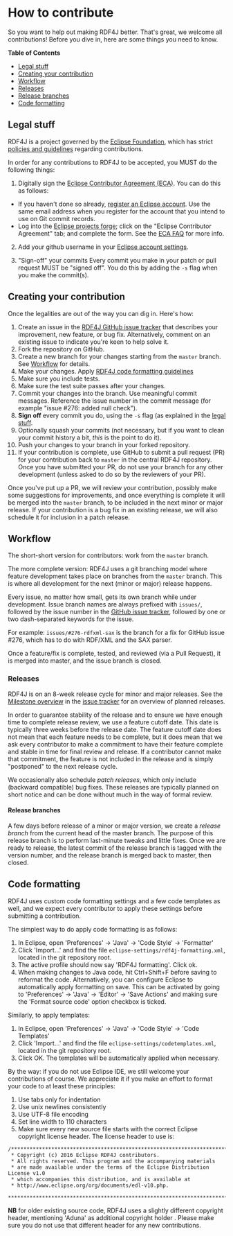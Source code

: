 # How to contribute

So you want to help out making RDF4J better. That's great, we welcome all contributions! 
Before you dive in, here are some things you need to know.

**Table of Contents**  

- [Legal stuff](#legal-stuff)
- [Creating your contribution](#creating-your-contribution)
- [Workflow](#workflow) 
 - [Releases](#releases)
  - [Release branches](#release-branches)
- [Code formatting](#code-formatting)
	
## Legal stuff

RDF4J is a project governed by the [Eclipse Foundation](http://www.eclipse.org/), which has strict [policies and guidelines](https://wiki.eclipse.org/Development_Resources#Policies_and_Guidelines) regarding contributions.

In order for any contributions to RDF4J to be accepted, you MUST do the following things:

1. Digitally sign the [Eclipse Contributor Agreement (ECA)](https://www.eclipse.org/legal/ECA.php). You can do this as follows: 

  * If you haven't done so already, [register an Eclipse account](https://dev.eclipse.org/site_login/createaccount.php). Use the same email address when you register for the account that you intend to use on Git commit records. 
  * Log into the [Eclipse projects forge](http://www.eclipse.org/contribute/cla); click on the "Eclipse Contributor Agreement" tab; and complete the form. See the [ECA FAQ](https://www.eclipse.org/legal/ecafaq.php) for more info. 

2. Add your github username in your [Eclipse account settings](https://dev.eclipse.org/site_login/#open_tab_accountsettings).

3. "Sign-off" your commits
Every commit you make in your patch or pull request MUST be "signed off".
You do this by adding the `-s` flag when you make the commit(s).

## Creating your contribution

Once the legalities are out of the way you can dig in. Here's how:

1. Create an issue in the [RDF4J GitHub issue tracker](https://github.com/eclipse/rdf4j/issues) that describes your improvement, new feature, or bug fix. Alternatively, comment on an existing issue to indicate you're keen to help solve it.
2. Fork the repository on GitHub.
3. Create a new branch for your changes starting from the `master` branch. See [Workflow](#workflow) for details.
4. Make your changes. Apply [RDF4J code formatting guidelines](#code-formatting)
5. Make sure you include tests.
6. Make sure the test suite passes after your changes.
7. Commit your changes into the branch. Use meaningful commit messages. Reference the issue number in the commit message (for example "issue #276: added null check").
8. **Sign off** every commit you do, using the `-s` flag (as explained in the [legal stuff](#legal-stuff).
9. Optionally squash your commits (not necessary, but if you want to clean your commit history a bit, _this_ is the point to do it).
10. Push your changes to your branch in your forked repository.
11. If your contribution is complete, use GitHub to submit a pull request (PR)
	for your contribution back to `master` in the central RDF4J repository.
	Once you have submitted your PR, do not use your branch for any other
	development (unless asked to do so by the reviewers of your PR). 

Once you've put up a PR, we will review your contribution, possibly make some
suggestions for improvements, and once everything is complete it will be merged
into the `master` branch, to be included in the next minor or major release. If
your contribution is a bug fix in an existing release, we will also schedule it
for inclusion in a patch release.

## Workflow

The short-short version for contributors: work from the `master` branch. 

The more complete version: RDF4J uses a git branching model where feature
development takes place on branches from the `master` branch. This is where all
development for the next (minor or major) release happens.

Every issue, no matter how small, gets its own branch while under development.
Issue branch names are always prefixed with `issues/`, followed by the issue
number in the [GitHub issue tracker](https://github.com/eclipse/rdf4j/issues),
followed by one or two dash-separated keywords for the issue. 

For example: `issues/#276-rdfxml-sax` is the branch for a fix for
GitHub issue #276, which has to do with RDF/XML and the SAX parser.

Once a feature/fix is complete, tested, and reviewed (via a Pull Request), it
is merged into master, and the issue branch is closed.

### Releases

RDF4J is on an 8-week release cycle for minor and major releases. See the [Milestone overview](https://github.com/eclipse/rdf4j/milestones) in the [issue tracker](https://github.com/eclipse/rdf4j/issues) for an overview of planned releases.

In order to guarantee stability of the release and to ensure we have enough
time to complete release review, we use a feature cutoff date. This date is
typically three weeks before the release date. The feature cutoff date does not
mean that each feature needs to be complete, but it does mean that we ask every
contributor to make a commitment to have their feature complete and stable in
time for final review and release. If a contributor cannot make that
commitment, the feature is not included in the release and is simply
"postponed" to the next release cycle.

We occasionally also schedule *patch releases*, which only include (backward
compatible) bug fixes. These releases are typically planned on short notice and
can be done without much in the way of formal review.

#### Release branches

A few days before release of a minor or major version, we create a *release
branch* from the current head of the master branch. The purpose of this release
branch is to perform last-minute tweaks and little fixes. Once we are ready to
release, the latest commit of the release branch is tagged with the version number, and
the release branch is merged back to master, then closed.

## Code formatting

RDF4J uses custom code formatting settings and a few code templates as well, and we expect every contributor to apply these settings before submitting a contribution.

The simplest way to do apply code formatting is as follows:

1. In Eclipse, open 'Preferences' -> 'Java' -> 'Code Style' -> 'Formatter' 
2. Click 'Import...' and find the file `eclipse-settings/rdf4j-formatting.xml`, located in the git repository root.
3. The active profile should now say 'RDF4J formatting'. Click ok.
4. When making changes to Java code, hit Ctrl+Shift+F before saving to reformat the code. Alternatively, you can configure Eclipse to automatically apply formatting on save. This can be activated by going to 'Preferences' -> 'Java' -> 'Editor' -> 'Save Actions' and making sure the 'Format source code' option checkbox is ticked.

Similarly, to apply templates:

1. In Eclipse, open 'Preferences' -> 'Java' -> 'Code Style' -> 'Code Templates' 
2. Click 'Import...' and find the file `eclipse-settings/codetemplates.xml`, located in the git repository root.
3. Click OK. The templates will be automatically applied when necessary. 

By the way: if you do not use Eclipse IDE, we still welcome your contributions
of course. We appreciate it if you make an effort to format your code to at least these
principles:

1. Use tabs only for indentation
2. Use unix newlines consistently
3. Use UTF-8 file encoding
4. Set line width to 110 characters 
5. Make sure every new source file starts with the correct Eclipse copyright license header. The license header to use is:
```
/*******************************************************************************
 * Copyright (c) 2016 Eclipse RDF4J contributors.
 * All rights reserved. This program and the accompanying materials
 * are made available under the terms of the Eclipse Distribution License v1.0
 * which accompanies this distribution, and is available at
 * http://www.eclipse.org/org/documents/edl-v10.php.
 *******************************************************************************/
 ```
 **NB** for older existing source code, RDF4J uses a slightly different copyright header, mentioning 'Aduna' as additional copyright holder . Please make sure you do not use that different header for any new contributions. 
